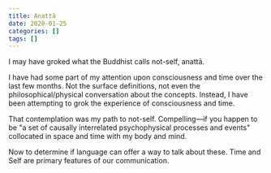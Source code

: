 ```yaml
---
title: Anattā
date: 2020-01-25
categories: []
tags: []
---
```


I may have groked what the Buddhist calls not-self, anattā.

I have had some part of my attention upon consciousness and time over the last few months. Not the surface definitions, not even the philosophical/physical conversation about the concepts. Instead, I have been attempting to grok the experience of consciousness and time.

That contemplation was my path to not-self. Compelling—if you happen to be "a set of causally interrelated psychophysical processes and events" collocated in space and time with my body and mind.

Now to determine if language can offer a way to talk about these. Time and Self are primary features of our communication.
